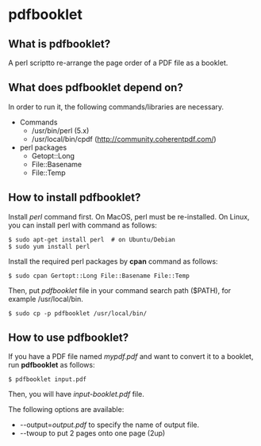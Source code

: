 # pdfbooklet

## What is pdfbooklet?
A perl scriptto re-arrange the page order of a PDF file as a booklet.

## What does pdfbooklet depend on?
In order to run it, the following commands/libraries are necessary.

* Commands
  + /usr/bin/perl (5.x)
  + /usr/local/bin/cpdf  (http://community.coherentpdf.com/)
* perl packages
  + Getopt::Long
  + File::Basename
  + File::Temp

## How to install pdfbooklet?
Install *perl* command first. On MacOS, perl must be re-installed.
On Linux, you can install perl with command as follows:

    $ sudo apt-get install perl  # on Ubuntu/Debian
    $ sudo yum install perl

Install the required perl packages by **cpan** command as follows:

    $ sudo cpan Gertopt::Long File::Basename File::Temp

Then, put *pdfbooklet* file in your command search path ($PATH), for example /usr/local/bin.

    $ sudo cp -p pdfbooklet /usr/local/bin/

## How to use pdfbooklet?
If you have a PDF file named *mypdf.pdf* and want to convert it to a booklet, run **pdfbooklet** as follows:

    $ pdfbooklet input.pdf

Then, you will have *input-booklet.pdf* file.

The following options are available:

* --output=*output.pdf*  to specify the name of output file.
* --twoup to put 2 pages onto one page (2up)


